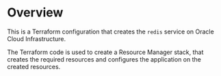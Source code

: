 # Overview 
This is a Terraform configuration that creates the `redis` service on Oracle Cloud Infrastructure. 

The Terraform code is used to create a Resource Manager stack, that creates the required resources and configures the application on the created resources.